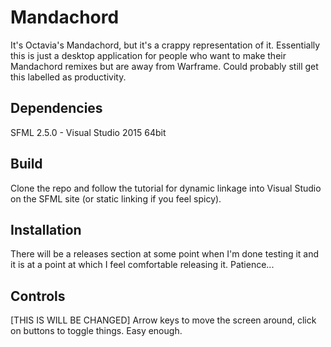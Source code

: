 # Mandachord  
It's Octavia's Mandachord, but it's a crappy representation of it. Essentially this is just a desktop application for people who want to make their Mandachord remixes but are away from Warframe. Could probably still get this labelled as productivity.  

## Dependencies  
SFML 2.5.0 - Visual Studio 2015 64bit  

## Build  
Clone the repo and follow the tutorial for dynamic linkage into Visual Studio on the SFML site (or static linking if you feel spicy).

## Installation  
There will be a releases section at some point when I'm done testing it and it is at a point at which I feel comfortable releasing it. Patience...  

## Controls  
[THIS IS WILL BE CHANGED] Arrow keys to move the screen around, click on buttons to toggle things. Easy enough.
